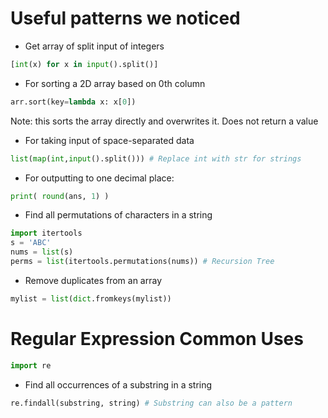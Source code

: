 # Useful patterns we noticed

- Get array of split input of integers

```python
[int(x) for x in input().split()]
```

- For sorting a 2D array based on 0th column

```py
arr.sort(key=lambda x: x[0])
```

Note: this sorts the array directly and overwrites it. Does not return a value

- For taking input of space-separated data

```py
list(map(int,input().split())) # Replace int with str for strings
```

- For outputting to one decimal place:

```py 
print( round(ans, 1) )
```

- Find all permutations of characters in a string

```py 
import itertools
s = 'ABC'
nums = list(s)
perms = list(itertools.permutations(nums)) # Recursion Tree
```

- Remove duplicates from an array

```py
mylist = list(dict.fromkeys(mylist))
```

# Regular Expression Common Uses
```py
import re
```

- Find all occurrences of a substring in a string

```py
re.findall(substring, string) # Substring can also be a pattern
```
